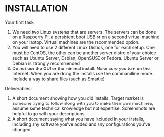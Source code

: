 # INSTALLATION

Your first task:

1. We need two Linux systems that are servers. The servers can be done on a Raspberry Pi, a persistent boot USB or on a second virtual machine on your laptop. Virtual machines are the recommended option.
2. You will need to use 2 different Linux Distros, one for each setup.  One must be CentOS, the other can be another server distro of your choice such as Ubuntu Server, Debian, OpenSUSE or Fedora.  Ubuntu Server or Debian is strongly recommended
3. Do not use the GUI or the minimal install. Make sure you turn on the Internet. When you are doing the installs use the commandline mode. Include a way to share files (such as Smartie)

Deliverables:
1. A short document showing how you did installs.  Target market is someone trying to follow along with you to make their own machines, assume some technical knowledge but not expertise.  Screenshots are helpful to go with your descriptions.
2. A short document saying what you have included in your installs, including any software you've added and any configurations you've changed. 
